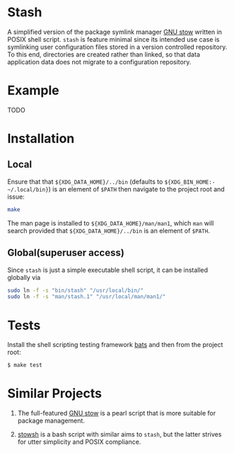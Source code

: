 # Stash 

A simplified version of the package symlink manager 
[GNU stow](https://www.gnu.org/software/stow/) written in POSIX shell script.
`stash` is feature minimal since its intended use case is symlinking user
configuration files stored in a version controlled repository. To this end,
directories are created rather than linked, so that data application
data does not migrate to a configuration repository.

# Example

TODO

# Installation

## Local

Ensure that that `${XDG_DATA_HOME}/../bin` (defaults to
`${XDG_BIN_HOME:-~/.local/bin}`) is an element of `$PATH` then navigate to the
project root and issue:

```bash
make 
```

The man page is installed to `${XDG_DATA_HOME}/man/man1`, which `man` will
search provided that `${XDG_DATA_HOME}/../bin` is an element of `$PATH`.

## Global(superuser access)

Since `stash` is just a simple executable shell script, it can be installed
globally via

```bash
sudo ln -f -s "bin/stash" "/usr/local/bin/"
sudo ln -f -s "man/stash.1" "/usr/local/man/man1/"
```

# Tests 

Install the shell scripting testing framework
[bats](https://github.com/bats-core/bats-core) and then from the project root: 

```bash
$ make test
```

# Similar Projects

1. The full-featured [GNU stow](https://www.gnu.org/software/stow/) is a 
   pearl script that is more suitable for package management. 

2. [stowsh](https://github.com/williamsmj/stowsh`) is a bash script with
   similar aims to `stash`, but the latter strives for utter simplicity and
   POSIX compliance.

